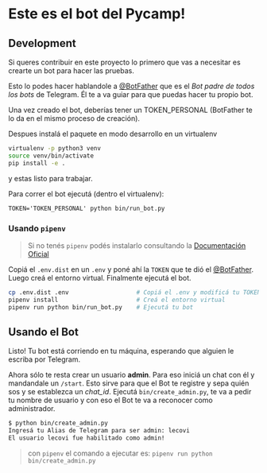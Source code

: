 # Este es el bot del Pycamp!

## Development

Si queres contribuir en este proyecto lo primero que vas a necesitar es crearte un bot para hacer
las pruebas.

Esto lo podes hacer hablandole a [@BotFather](https:/t.me/botfather) que es el *Bot padre de todos los bots* de Telegram.
Él te a va guiar para que puedas hacer tu propio bot.

Una vez creado el bot, deberías tener un TOKEN\_PERSONAL (BotFather te lo da en el mismo proceso de
creación). 

Despues instalá el paquete en modo desarrollo en un virtualenv

```bash
virtualenv -p python3 venv
source venv/bin/activate
pip install -e .
```

y estas listo para trabajar.

Para correr el bot ejecutá (dentro el virtualenv):

```
TOKEN='TOKEN_PERSONAL' python bin/run_bot.py
```

### Usando `pipenv`

> Si no tenés `pipenv` podés instalarlo consultando la [Documentación Oficial](https://pipenv.readthedocs.io/en/latest/)

Copiá el `.env.dist` en un `.env` y poné ahí la `TOKEN` que te dió el [@BotFather](https:/t.me/botfather).
Luego creá el entorno virtual.
Finalmente ejecutá el bot.

```bash
cp .env.dist .env                   # Copiá el .env y modificá tu TOKEN
pipenv install                      # Creá el entorno virtual
pipenv run python bin/run_bot.py    # Ejecutá tu bot
```

## Usando el Bot

Listo! Tu bot está corriendo en tu máquina, esperando que alguien le escriba por Telegram.

Ahora sólo te resta crear un usuario **admin**. Para eso iniciá un chat con él y mandandale un `/start`.
Esto sirve para que el Bot te registre y sepa quién sos y se establezca un *chat_id*.
Ejecutá `bin/create_admin.py`, te va a pedir tu nombre de usuario y con eso el Bot te va a reconocer como
administrador.

```bash
$ python bin/create_admin.py
Ingresá tu Alias de Telegram para ser admin: lecovi                                                                          
El usuario lecovi fue habilitado como admin! 
```

> con `pipenv` el comando a ejecutar es: `pipenv run python bin/create_admin.py`
